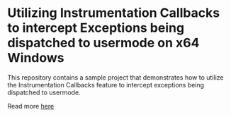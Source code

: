 # Utilizing Instrumentation Callbacks to intercept Exceptions being dispatched to usermode on x64 Windows

This repository contains a sample project that demonstrates how to utilize the Instrumentation Callbacks feature to intercept exceptions being dispatched to usermode.

Read more [here](https://www.unknowncheats.me/forum/c-and-c-/570532-oblivion-exception-handling-nirvana.html#post3676219)